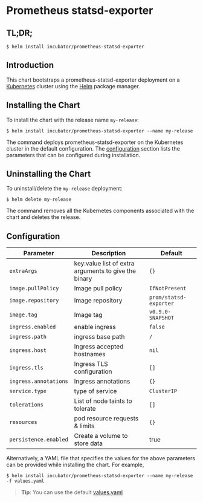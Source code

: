 # Prometheus statsd-exporter

 ## TL;DR;

 ```console
$ helm install incubator/prometheus-statsd-exporter
```

 ## Introduction

 This chart bootstraps a prometheus-statsd-exporter deployment on a [Kubernetes](http://kubernetes.io) cluster using the [Helm](https://helm.sh) package manager.

 ## Installing the Chart

 To install the chart with the release name `my-release`:

 ```console
$ helm install incubator/prometheus-statsd-exporter --name my-release
```


 The command deploys prometheus-statsd-exporter on the Kubernetes cluster in the default configuration. The [configuration](#configuration) section lists the parameters that can be configured during installation.

 ## Uninstalling the Chart

 To uninstall/delete the `my-release` deployment:

 ```console
$ helm delete my-release
```

 The command removes all the Kubernetes components associated with the chart and deletes the release.

 ## Configuration

|Parameter                   | Description                                          | Default                                |
|----------------------------|------------------------------------------------------|----------------------------------------|
|`extraArgs`                 | key:value list of extra arguments to give the binary | `{}`                                   |
|`image.pullPolicy`          | Image pull policy                                    | `IfNotPresent`                         |
|`image.repository`          | Image repository                                     | `prom/statsd-exporter`                 |
|`image.tag`                 | Image tag                                            | `v0.9.0-SNAPSHOT`                               |
|`ingress.enabled`           | enable ingress                                       | `false`                                |
|`ingress.path`              | ingress base path                                    | `/`                                    |
|`ingress.host`              | Ingress accepted hostnames                           | `nil`                                  |
|`ingress.tls`               | Ingress TLS configuration                            | `[]`                                   |
|`ingress.annotations`       | Ingress annotations                                  | `{}`                                   |
|`service.type`              | type of service                                      | `ClusterIP`                            |
|`tolerations`               | List of node taints to tolerate                      | `[]`                                   |
|`resources`                 | pod resource requests & limits                       | `{}`                                   |   
| `persistence.enabled`      | Create a volume to store data                        | true                                   |

 Alternatively, a YAML file that specifies the values for the above parameters can be provided while installing the chart. For example,

 ```console
$ helm install incubator/prometheus-statsd-exporter --name my-release -f values.yaml
```
> **Tip**: You can use the default [values.yaml](values.yaml)
